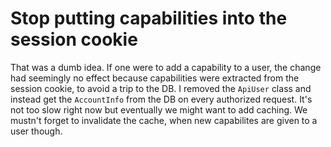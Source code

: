 # Stop putting capabilities into the session cookie

That was a dumb idea.
If one were to add a capability to a user, the change had seemingly no effect because capabilities were extracted from the session cookie, to avoid a trip to the DB.
I removed the `ApiUser` class and instead get the `AccountInfo` from the DB on every authorized request.
It's not too slow right now but eventually we might want to add caching.
We mustn't forget to invalidate the cache, when new capabilites are given to a user though.
